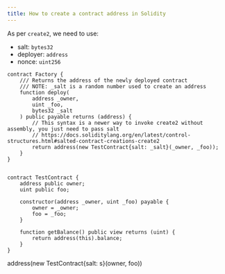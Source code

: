 ```yaml
---
title: How to create a contract address in Solidity
---
```


As per `create2`, we need to use:

- salt: `bytes32`
- deployer: `address`
- nonce: `uint256`

```solidity
contract Factory {
    /// Returns the address of the newly deployed contract
    /// NOTE: _salt is a random number used to create an address
    function deploy(
        address _owner,
        uint _foo,
        bytes32 _salt
    ) public payable returns (address) {
        // This syntax is a newer way to invoke create2 without assembly, you just need to pass salt
        // https://docs.soliditylang.org/en/latest/control-structures.html#salted-contract-creations-create2
        return address(new TestContract{salt: _salt}(_owner, _foo));
    }
}


contract TestContract {
    address public owner;
    uint public foo;

    constructor(address _owner, uint _foo) payable {
        owner = _owner;
        foo = _foo;
    }

    function getBalance() public view returns (uint) {
        return address(this).balance;
    }
}
```

address(new TestContract{salt: s}(owner, foo))
